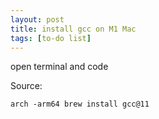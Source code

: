 ```yaml
---
layout: post
title: install gcc on M1 Mac
tags: [to-do list]
---
```


open terminal and code

Source:

```markdown
arch -arm64 brew install gcc@11
```
